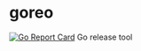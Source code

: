 # goreo
[![Go Report Card](https://goreportcard.com/badge/github.com/saromanov/goreo)](https://goreportcard.com/report/github.com/saromanov/goreo)
Go release tool
